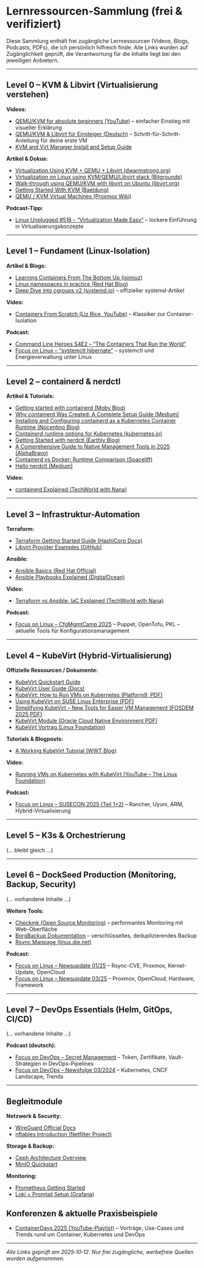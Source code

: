 # Lernressourcen-Sammlung (frei & verifiziert)

Diese Sammlung enthält frei zugängliche Lernressourcen (Videos, Blogs, Podcasts, PDFs), die ich persönlich hilfreich finde.
Alle Links wurden auf Zugänglichkeit geprüft, die Verantwortung für die Inhalte liegt bei den jeweiligen Anbietern.

---

## Level 0 – KVM & Libvirt (Virtualisierung verstehen)

**Videos:**

* [QEMU/KVM for absolute beginners (YouTube)](https://www.youtube.com/watch?v=BgZHbCDFODk) – einfacher Einstieg mit visueller Erklärung
* [QEMU/KVM & Libvirt für Einsteiger (Deutsch)](https://youtu.be/37r9dJ_5xgk) – Schritt-für-Schritt-Anleitung für deine erste VM
* [KVM and Virt Manager Install and Setup Guide](https://www.youtube.com/watch?v=rXNjOrFiNtA)

**Artikel & Dokus:**

* [Virtualization Using KVM + QEMU + Libvirt (dwarmstrong.org)](https://www.dwarmstrong.org/kvm-qemu-libvirt/)
* [Virtualization on Linux using KVM/QEMU/Libvirt stack (Bitgrounds)](https://bitgrounds.tech/posts/kvm-qemu-libvirt-virtualization/)
* [Walk‑through using QEMU/KVM with libvirt on Ubuntu (libvirt.org)](https://wiki.libvirt.org/UbuntuKVMWalkthrough.html)
* [Getting Started With KVM (Baeldung)](https://www.baeldung.com/linux/kernel-based-virtual-machine)
* [QEMU / KVM Virtual Machines (Proxmox Wiki)](https://pve.proxmox.com/wiki/Qemu/KVM_Virtual_Machines)

**Podcast-Tipp:**

* [Linux Unplugged #518 – “Virtualization Made Easy”](https://linuxunplugged.com/518) – lockere Einführung in Virtualisierungskonzepte

---

## Level 1 – Fundament (Linux-Isolation)

**Artikel & Blogs:**

* [Learning Containers From The Bottom Up (iximiuz)](https://iximiuz.com/en/posts/container-learning-path/)
* [Linux namespaces in practice (Red Hat Blog)](https://www.redhat.com/sysadmin/7-linux-namespaces)
* [Deep Dive into cgroups v2 (systemd.io)](https://systemd.io/CGROUPS/) – offizieller systemd-Artikel

**Video:**

* [Containers From Scratch (Liz Rice, YouTube)](https://www.youtube.com/watch?v=8fi7uSYlOdc) – Klassiker zur Container-Isolation

**Podcast:**

* [Command Line Heroes S4E2 – “The Containers That Run the World”](https://www.redhat.com/en/command-line-heroes/season-4/the-containers-that-run-the-world)
* [Focus on Linux – "systemctl hibernate"](https://podcasts.apple.com/us/podcast/focus-on-linux/id1606139089) – systemctl und Energieverwaltung unter Linux

---

## Level 2 – containerd & nerdctl

**Artikel & Tutorials:**

* [Getting started with containerd (Moby Blog)](https://blog.mobyproject.org/getting-started-with-containerd-a81fa090982f)
* [Why containerd Was Created: A Complete Setup Guide (Medium)](https://thamizhelango.medium.com/why-containerd-was-created-a-complete-setup-and-tutorial-guide-7a51781ea843)
* [Installing and Configuring containerd as a Kubernetes Container Runtime (Nocentino Blog)](https://www.nocentino.com/posts/2021-12-27-installing-and-configuring-containerd-as-a-kubernetes-container-runtime/)
* [Containerd runtime options for Kubernetes (kubernetes.io)](https://kubernetes.io/blog/2017/11/containerd-container-runtime-options-kubernetes/)
* [Getting Started with nerdctl (Earthly Blog)](https://earthly.dev/blog/nerdctl/)
* [A Comprehensive Guide to Native Management Tools in 2025 (AlphaBravo)](https://blog.alphabravo.io/mastering-containerd-a-comprehensive-guide-to-native-management-tools-in-2025/)
* [Containerd vs Docker: Runtime Comparison (Spacelift)](https://spacelift.io/blog/containerd-vs-docker)
* [Hello nerdctl (Medium)](https://medium.com/@salimwp/hello-nerdctl-16347cc194ff)

**Video:**

* [containerd Explained (TechWorld with Nana)](https://www.youtube.com/watch?v=sK5i-N34im8)

---

## Level 3 – Infrastruktur-Automation

**Terraform:**

* [Terraform Getting Started Guide (HashiCorp Docs)](https://developer.hashicorp.com/terraform/tutorials/aws-get-started/install-cli)
* [Libvirt Provider Examples (GitHub)](https://github.com/dmacvicar/terraform-provider-libvirt/tree/main/examples)

**Ansible:**

* [Ansible Basics (Red Hat Official)](https://www.redhat.com/en/topics/automation/learning-ansible-tutorial)
* [Ansible Playbooks Explained (DigitalOcean)](https://www.digitalocean.com/community/tutorial_series/getting-started-with-ansible)

**Video:**

* [Terraform vs Ansible: IaC Explained (TechWorld with Nana)](https://www.youtube.com/watch?v=l4r0IXjAlpc)

**Podcast:**

* [Focus on Linux – CfgMgmtCamp 2025](https://podcasts.apple.com/us/podcast/focus-on-linux/id1606139089) – Puppet, OpenTofu, PKL – aktuelle Tools für Konfigurationsmanagement

---

## Level 4 – KubeVirt (Hybrid-Virtualisierung)

**Offizielle Ressourcen / Dokumente:**

* [KubeVirt Quickstart Guide](https://kubevirt.io/quickstart_minikube/)
* [KubeVirt User Guide (Docs)](https://kubevirt.io/user-guide/)
* [KubeVirt: How to Run VMs on Kubernetes (Platform9, PDF)](https://platform9.com/media/KubeVirt-How-to-Run-VMs-on-Kubernetes.pdf)
* [Using KubeVirt on SUSE Linux Enterprise (PDF)](https://documentation.suse.com/sles/15-SP7/pdf/article-kubevirt_en.pdf)
* [Simplifying KubeVirt – New Tools for Easier VM Management (FOSDEM 2025 PDF)](https://archive.fosdem.org/2025/events/attachments/fosdem-2025-5121-simplifying-kubevirt-new-tools-for-easier-vm-management/slides/238618/fosdem202_PXhPPOM.pdf)
* [KubeVirt Module (Oracle Cloud Native Environment PDF)](https://docs.oracle.com/cd/F33069_01/1.7/kubevirt/OCNE-1-7-KUBEVIRT.pdf)
* [KubeVirt Vortrag (Linux Foundation)](https://events19.linuxfoundation.org/wp-content/uploads/2017/11/KubeVirt-Cats-and-Dogs-Living-Together-Stephen-Gordon-Red-Hat.pdf)

**Tutorials & Blogposts:**

* [A Working KubeVirt Tutorial (WWT Blog)](https://www.wwt.com/blog/a-working-kubevirt-tutorial)

**Video:**

* [Running VMs on Kubernetes with KubeVirt (YouTube – The Linux Foundation)](https://www.youtube.com/watch?v=9MZtYV9mGxg)

**Podcast:**

* [Focus on Linux – SUSECON 2025 (Teil 1+2)](https://podcasts.apple.com/us/podcast/focus-on-linux/id1606139089) – Rancher, Uyuni, ARM, Hybrid-Virtualisierung

---

## Level 5 – K3s & Orchestrierung

(... bleibt gleich ...)

---

## Level 6 – DockSeed Production (Monitoring, Backup, Security)

(... vorhandene Inhalte ...)

**Weitere Tools:**

* [Checkmk (Open Source Monitoring)](https://checkmk.com/de) – performantes Monitoring mit Web-Oberfläche
* [BorgBackup Dokumentation](https://www.borgbackup.org/) – verschlüsseltes, deduplizierendes Backup
* [Rsync Manpage (linux.die.net)](https://linux.die.net/man/1/rsync)

**Podcast:**

* [Focus on Linux – Newsupdate 01/25](https://podcasts.apple.com/us/podcast/focus-on-linux/id1606139089) – Rsync-CVE, Proxmox, Kernel-Update, OpenCloud
* [Focus on Linux – Newsupdate 03/25](https://podcasts.apple.com/us/podcast/focus-on-linux/id1606139089) – Proxmox, OpenCloud, Hardware, Framework

---

## Level 7 – DevOps Essentials (Helm, GitOps, CI/CD)

(... vorhandene Inhalte ...)

**Podcast (deutsch):**

* [Focus on DevOps – Secret Management](https://podcasts.apple.com/de/podcast/focus-on-devops/id1542623849) – Token, Zertifikate, Vault-Strategien in DevOps-Pipelines
* [Focus on DevOps – Newsfolge 03/2024](https://focus.sva.de/podcast/focus-on-devops-newsfolge-03-2024/) – Kubernetes, CNCF Landscape, Trends

---

## Begleitmodule

**Netzwerk & Security:**

* [WireGuard Official Docs](https://www.wireguard.com/quickstart/)
* [nftables Introduction (Netfilter Project)](https://wiki.nftables.org/wiki-nftables/index.php/Main_Page)

**Storage & Backup:**

* [Ceph Architecture Overview](https://docs.ceph.com/en/latest/architecture/)
* [MinIO Quickstart](https://min.io/docs/minio/linux/index.html)

**Monitoring:**

* [Prometheus Getting Started](https://prometheus.io/docs/introduction/overview/)
* [Loki + Promtail Setup (Grafana)](https://grafana.com/docs/loki/latest/)

## Konferenzen & aktuelle Praxisbeispiele

* [ContainerDays 2025 (YouTube-Playlist)](https://www.youtube.com/playlist?list=PLHhKcdBlprMcXioPQP4QVF7p16kayKUF5) – Vorträge, Use-Cases und Trends rund um Container, Kubernetes und DevOps

---

*Alle Links geprüft am 2025‑10‑12. Nur frei zugängliche, werbefreie Quellen wurden aufgenommen.*
